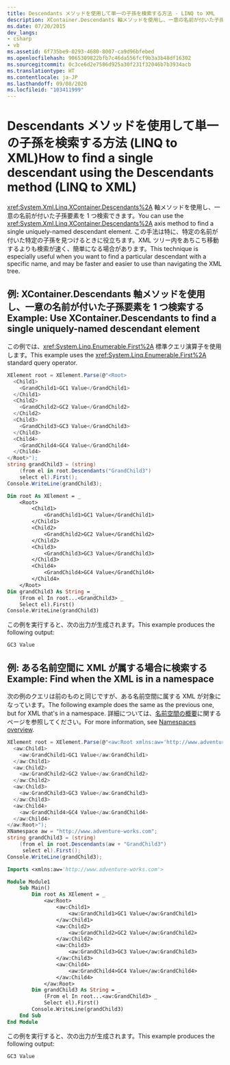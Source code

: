 ```yaml
---
title: Descendants メソッドを使用して単一の子孫を検索する方法 - LINQ to XML
description: XContainer.Descendants 軸メソッドを使用し、一意の名前が付いた子孫要素を 1 つ検索します。
ms.date: 07/20/2015
dev_langs:
- csharp
- vb
ms.assetid: 6f735be9-0293-4680-8007-ca9d96bfebed
ms.openlocfilehash: 9065309822bfb7c46da556fcf9b3a3b48df16302
ms.sourcegitcommit: 0c3ce6d2e7586d925a30f231f32046b7b3934acb
ms.translationtype: HT
ms.contentlocale: ja-JP
ms.lasthandoff: 09/08/2020
ms.locfileid: "103411999"
---
```

# <a name="how-to-find-a-single-descendant-using-the-descendants-method-linq-to-xml"></a><span data-ttu-id="ed853-103">Descendants メソッドを使用して単一の子孫を検索する方法 (LINQ to XML)</span><span class="sxs-lookup"><span data-stu-id="ed853-103">How to find a single descendant using the Descendants method (LINQ to XML)</span></span>

<span data-ttu-id="ed853-104"><xref:System.Xml.Linq.XContainer.Descendants%2A> 軸メソッドを使用し、一意の名前が付いた子孫要素を 1 つ検索できます。</span><span class="sxs-lookup"><span data-stu-id="ed853-104">You can use the <xref:System.Xml.Linq.XContainer.Descendants%2A> axis method to find a single uniquely-named descendant element.</span></span> <span data-ttu-id="ed853-105">この手法は特に、特定の名前が付いた特定の子孫を見つけるときに役立ちます。XML ツリー内をあちこち移動するよりも検索が速く、簡単になる場合があります。</span><span class="sxs-lookup"><span data-stu-id="ed853-105">This technique is especially useful when you want to find a particular descendant with a specific name, and may be faster and easier to use than navigating the XML tree.</span></span>

## <a name="example-use-xcontainerdescendants-to-find-a-single-uniquely-named-descendant-element"></a><span data-ttu-id="ed853-106">例: XContainer.Descendants 軸メソッドを使用し、一意の名前が付いた子孫要素を 1 つ検索する</span><span class="sxs-lookup"><span data-stu-id="ed853-106">Example: Use XContainer.Descendants to find a single uniquely-named descendant element</span></span>

<span data-ttu-id="ed853-107">この例では、<xref:System.Linq.Enumerable.First%2A> 標準クエリ演算子を使用します。</span><span class="sxs-lookup"><span data-stu-id="ed853-107">This example uses the <xref:System.Linq.Enumerable.First%2A> standard query operator.</span></span>

```csharp
XElement root = XElement.Parse(@"<Root>
  <Child1>
    <GrandChild1>GC1 Value</GrandChild1>
  </Child1>
  <Child2>
    <GrandChild2>GC2 Value</GrandChild2>
  </Child2>
  <Child3>
    <GrandChild3>GC3 Value</GrandChild3>
  </Child3>
  <Child4>
    <GrandChild4>GC4 Value</GrandChild4>
  </Child4>
</Root>");
string grandChild3 = (string)
    (from el in root.Descendants("GrandChild3")
    select el).First();
Console.WriteLine(grandChild3);
```

```vb
Dim root As XElement = _
    <Root>
        <Child1>
            <GrandChild1>GC1 Value</GrandChild1>
        </Child1>
        <Child2>
            <GrandChild2>GC2 Value</GrandChild2>
        </Child2>
        <Child3>
            <GrandChild3>GC3 Value</GrandChild3>
        </Child3>
        <Child4>
            <GrandChild4>GC4 Value</GrandChild4>
        </Child4>
    </Root>
Dim grandChild3 As String = _
    (From el In root...<GrandChild3> _
    Select el).First()
Console.WriteLine(grandChild3)
```

<span data-ttu-id="ed853-108">この例を実行すると、次の出力が生成されます。</span><span class="sxs-lookup"><span data-stu-id="ed853-108">This example produces the following output:</span></span>

```output
GC3 Value
```

## <a name="example-find-when-the-xml-is-in-a-namespace"></a><span data-ttu-id="ed853-109">例: ある名前空間に XML が属する場合に検索する</span><span class="sxs-lookup"><span data-stu-id="ed853-109">Example: Find when the XML is in a namespace</span></span>

<span data-ttu-id="ed853-110">次の例のクエリは前のものと同じですが、ある名前空間に属する XML が対象になっています。</span><span class="sxs-lookup"><span data-stu-id="ed853-110">The following example does the same as the previous one, but for XML that's  in a namespace.</span></span> <span data-ttu-id="ed853-111">詳細については、[名前空間の概要](namespaces-overview.md)に関するページを参照してください。</span><span class="sxs-lookup"><span data-stu-id="ed853-111">For more information, see [Namespaces overview](namespaces-overview.md).</span></span>

```csharp
XElement root = XElement.Parse(@"<aw:Root xmlns:aw='http://www.adventure-works.com'>
  <aw:Child1>
    <aw:GrandChild1>GC1 Value</aw:GrandChild1>
  </aw:Child1>
  <aw:Child2>
    <aw:GrandChild2>GC2 Value</aw:GrandChild2>
  </aw:Child2>
  <aw:Child3>
    <aw:GrandChild3>GC3 Value</aw:GrandChild3>
  </aw:Child3>
  <aw:Child4>
    <aw:GrandChild4>GC4 Value</aw:GrandChild4>
  </aw:Child4>
</aw:Root>");
XNamespace aw = "http://www.adventure-works.com";
string grandChild3 = (string)
    (from el in root.Descendants(aw + "GrandChild3")
     select el).First();
Console.WriteLine(grandChild3);
```

```vb
Imports <xmlns:aw='http://www.adventure-works.com'>

Module Module1
    Sub Main()
        Dim root As XElement = _
            <aw:Root>
                <aw:Child1>
                    <aw:GrandChild1>GC1 Value</aw:GrandChild1>
                </aw:Child1>
                <aw:Child2>
                    <aw:GrandChild2>GC2 Value</aw:GrandChild2>
                </aw:Child2>
                <aw:Child3>
                    <aw:GrandChild3>GC3 Value</aw:GrandChild3>
                </aw:Child3>
                <aw:Child4>
                    <aw:GrandChild4>GC4 Value</aw:GrandChild4>
                </aw:Child4>
            </aw:Root>
        Dim grandChild3 As String = _
            (From el In root...<aw:GrandChild3> _
            Select el).First()
        Console.WriteLine(grandChild3)
    End Sub
End Module
```

<span data-ttu-id="ed853-112">この例を実行すると、次の出力が生成されます。</span><span class="sxs-lookup"><span data-stu-id="ed853-112">This example produces the following output:</span></span>

```output
GC3 Value
```
